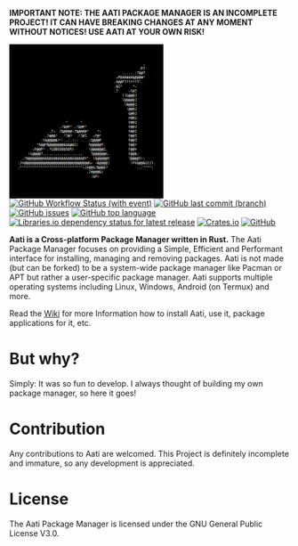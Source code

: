 **IMPORTANT NOTE: THE AATI PACKAGE MANAGER IS AN INCOMPLETE PROJECT! IT CAN HAVE BREAKING CHANGES AT ANY MOMENT WITHOUT NOTICES! USE AATI AT YOUR OWN RISK!**

<img align="left" style="width: 277px" src="./aati.png" />

[![GitHub Workflow Status (with event)](https://img.shields.io/github/actions/workflow/status/hharas/aati/rust.yml?logo=github)](https://github.com/hharas/aati/actions/workflows/rust.yml)
[![GitHub last commit (branch)](https://img.shields.io/github/last-commit/hharas/aati/master)](https://github.com/hharas/aati/commit/HEAD)
[![GitHub issues](https://img.shields.io/github/issues/hharas/aati)](https://github.com/hharas/aati/issues)
[![GitHub top language](https://img.shields.io/github/languages/top/hharas/aati?logo=rust)](https://github.com/hharas/aati/search?l=rust)
[![Libraries.io dependency status for latest release](https://img.shields.io/librariesio/release/cargo/aati)](https://libraries.io/cargo/aati)
[![Crates.io](https://img.shields.io/crates/v/aati)](https://crates.io/crates/aati)
[![GitHub](https://img.shields.io/github/license/hharas/aati?logo=gnu)](https://www.gnu.org/licenses/gpl-3.0.en.html)


**Aati is a Cross-platform Package Manager written in Rust.** The Aati Package Manager focuses on providing a Simple, Efficient and Performant interface for installing, managing and removing packages. Aati is not made (but can be forked) to be a system-wide package manager like Pacman or APT but rather a user-specific package manager. Aati supports multiple operating systems including Linux, Windows, Android (on Termux) and more.

Read the [Wiki](https://github.com/hharas/aati/wiki) for more Information how to install Aati, use it, package applications for it, etc.

# But why?

Simply: It was so fun to develop. I always thought of building my own package manager, so here it goes!

# Contribution

Any contributions to Aati are welcomed. This Project is definitely incomplete and immature, so any development is appreciated.

# License

The Aati Package Manager is licensed under the GNU General Public License V3.0.
